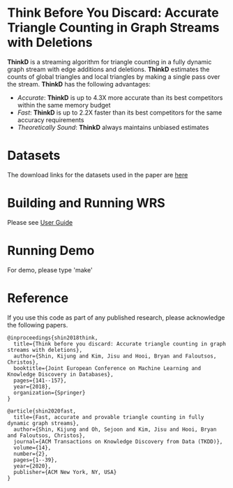Think Before You Discard: Accurate Triangle Counting in Graph Streams with Deletions
========================

**ThinkD** is a streaming algorithm for triangle counting in a fully dynamic graph stream with edge additions and deletions. 
**ThinkD** estimates the counts of global triangles and local triangles by making a single pass over the stream. 
**ThinkD** has the following advantages: 
 * *Accurate*: **ThinkD** is up to 4.3X more accurate than its best competitors within the same memory budget
 * *Fast*: **ThinkD** is up to 2.2X faster than its best competitors for the same accuracy requirements
 * *Theoretically Sound*: **ThinkD** always maintains unbiased estimates

Datasets
========================
The download links for the datasets used in the paper are [here](http://dmlab.kaist.ac.kr/~kijungs/codes/thinkd/)

Building and Running WRS
========================
Please see [User Guide](user_guide.pdf)

Running Demo
========================
For demo, please type 'make'

Reference
========================
If you use this code as part of any published research, please acknowledge the following papers.
```
@inproceedings{shin2018think,
  title={Think before you discard: Accurate triangle counting in graph streams with deletions},
  author={Shin, Kijung and Kim, Jisu and Hooi, Bryan and Faloutsos, Christos},
  booktitle={Joint European Conference on Machine Learning and Knowledge Discovery in Databases},
  pages={141--157},
  year={2018},
  organization={Springer}
}
```
```
@article{shin2020fast,
  title={Fast, accurate and provable triangle counting in fully dynamic graph streams},
  author={Shin, Kijung and Oh, Sejoon and Kim, Jisu and Hooi, Bryan and Faloutsos, Christos},
  journal={ACM Transactions on Knowledge Discovery from Data (TKDD)},
  volume={14},
  number={2},
  pages={1--39},
  year={2020},
  publisher={ACM New York, NY, USA}
}
```
